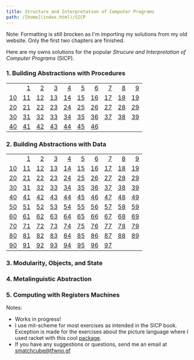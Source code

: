 ```yaml
---
title: Structure and Interpretation of Computer Programs
path: /[home](index.html)/SICP
---
```


Note: Formatting is still brocken as I'm importing my solutions from my old website. Only the first two chapters are finished.

Here are my owns solutions for the popular <cite>Strucure and Interpretation of Computer Programs</cite> (SICP).

### 1. Building Abstractions with Procedures

| | | | | | | | | | |
|-:|-:|-:|-:|-:|-:|-:|-:|-:|-:|
||[1](SICP/Ex1.1.html)|[2](SICP/Ex1.2.html)|[3](SICP/Ex1.3.html)|[4](SICP/Ex1.4.html)|[5](SICP/Ex1.5.html)|[6](SICP/Ex1.6.html)|[7](SICP/Ex1.7.html)|[8](SICP/Ex1.8.html)|[9](SICP/Ex1.9.html)|
|[10](SICP/Ex1.10.html)|[11](SICP/Ex1.11.html)|[12](SICP/Ex1.12.html)|[13](SICP/Ex1.13.html)|[14](SICP/Ex1.14.html)|[15](SICP/Ex1.15.html)|[16](SICP/Ex1.16.html)|[17](SICP/Ex1.17.html)|[18](SICP/Ex1.18.html)|[19](SICP/Ex1.19.html)|
|[20](SICP/Ex1.20.html)|[21](SICP/Ex1.21.html)|[22](SICP/Ex1.22.html)|[23](SICP/Ex1.23.html)|[24](SICP/Ex1.24.html)|[25](SICP/Ex1.25.html)|[26](SICP/Ex1.26.html)|[27](SICP/Ex1.27.html)|[28](SICP/Ex1.28.html)|[29](SICP/Ex1.29.html)|
|[30](SICP/Ex1.30.html)|[31](SICP/Ex1.31.html)|[32](SICP/Ex1.32.html)|[33](SICP/Ex1.33.html)|[34](SICP/Ex1.34.html)|[35](SICP/Ex1.35.html)|[36](SICP/Ex1.36.html)|[37](SICP/Ex1.37.html)|[38](SICP/Ex1.38.html)|[39](SICP/Ex1.39.html)|
|[40](SICP/Ex1.40.html)|[41](SICP/Ex1.41.html)|[42](SICP/Ex1.42.html)|[43](SICP/Ex1.43.html)|[44](SICP/Ex1.44.html)|[45](SICP/Ex1.45.html)|[46](SICP/Ex1.46.html)||||

### 2. Building Abstractions with Data

| | | | | | | | | | |
|-:|-:|-:|-:|-:|-:|-:|-:|-:|-:|
||[1](SICP/Ex2.1.html)|[2](SICP/Ex2.2.html)|[3](SICP/Ex2.3.html)|[4](SICP/Ex2.4.html)|[5](SICP/Ex2.5.html)|[6](SICP/Ex2.6.html)|[7](SICP/Ex2.7.html)|[8](SICP/Ex2.8.html)|[9](SICP/Ex2.9.html)|
|[10](SICP/Ex2.10.html)|[11](SICP/Ex2.11.html)|[12](SICP/Ex2.12.html)|[13](SICP/Ex2.13.html)|[14](SICP/Ex2.14.html)|[15](SICP/Ex2.15.html)|[16](SICP/Ex2.16.html)|[17](SICP/Ex2.17.html)|[18](SICP/Ex2.18.html)|[19](SICP/Ex2.19.html)|
|[20](SICP/Ex2.20.html)|[21](SICP/Ex2.21.html)|[22](SICP/Ex2.22.html)|[23](SICP/Ex2.23.html)|[24](SICP/Ex2.24.html)|[25](SICP/Ex2.25.html)|[26](SICP/Ex2.26.html)|[27](SICP/Ex2.27.html)|[28](SICP/Ex2.28.html)|[29](SICP/Ex2.29.html)|
|[30](SICP/Ex2.30.html)|[31](SICP/Ex2.31.html)|[32](SICP/Ex2.32.html)|[33](SICP/Ex2.33.html)|[34](SICP/Ex2.34.html)|[35](SICP/Ex2.35.html)|[36](SICP/Ex2.36.html)|[37](SICP/Ex2.37.html)|[38](SICP/Ex2.38.html)|[39](SICP/Ex2.39.html)|
|[40](SICP/Ex2.40.html)|[41](SICP/Ex2.41.html)|[42](SICP/Ex2.42.html)|[43](SICP/Ex2.43.html)|[44](SICP/Ex2.44.html)|[45](SICP/Ex2.45.html)|[46](SICP/Ex2.46.html)|[47](SICP/Ex2.47.html)|[48](SICP/Ex2.48.html)|[49](SICP/Ex2.49.html)|
|[50](SICP/Ex2.50.html)|[51](SICP/Ex2.51.html)|[52](SICP/Ex2.52.html)|[53](SICP/Ex2.53.html)|[54](SICP/Ex2.54.html)|[55](SICP/Ex2.55.html)|[56](SICP/Ex2.56.html)|[57](SICP/Ex2.57.html)|[58](SICP/Ex2.58.html)|[59](SICP/Ex2.59.html)|
|[60](SICP/Ex2.60.html)|[61](SICP/Ex2.61.html)|[62](SICP/Ex2.62.html)|[63](SICP/Ex2.63.html)|[64](SICP/Ex2.64.html)|[65](SICP/Ex2.65.html)|[66](SICP/Ex2.66.html)|[67](SICP/Ex2.67.html)|[68](SICP/Ex2.68.html)|[69](SICP/Ex2.69.html)|
|[70](SICP/Ex2.70.html)|[71](SICP/Ex2.71.html)|[72](SICP/Ex2.72.html)|[73](SICP/Ex2.73.html)|[74](SICP/Ex2.74.html)|[75](SICP/Ex2.75.html)|[76](SICP/Ex2.76.html)|[77](SICP/Ex2.77.html)|[78](SICP/Ex2.78.html)|[79](SICP/Ex2.79.html)|
|[80](SICP/Ex2.80.html)|[81](SICP/Ex2.81.html)|[82](SICP/Ex2.82.html)|[83](SICP/Ex2.83.html)|[84](SICP/Ex2.84.html)|[85](SICP/Ex2.85.html)|[86](SICP/Ex2.86.html)|[87](SICP/Ex2.87.html)|[88](SICP/Ex2.88.html)|[89](SICP/Ex2.89.html)|
|[90](SICP/Ex2.90.html)|[91](SICP/Ex2.91.html)|[92](SICP/Ex2.92.html)|[93](SICP/Ex2.93.html)|[94](SICP/Ex2.94.html)|[95](SICP/Ex2.95.html)|[96](SICP/Ex2.96.html)|[97](SICP/Ex2.97.html)|||


### 3. Modularity, Objects, and State

### 4. Metalinguistic Abstraction

### 5. Computing with Registers Machines

Notes:

- Works in progress!
- I use mit-scheme for most exercises as intended in the SICP book. Exception is made for the exercises about the picture language where I used racket with this cool [package](https://docs.racket-lang.org/sicp-manual/).
- If you have any suggestions or questions, send me an email at [smatchcube@tfwno.gf](mailto:smatchcube@tfwno.gf)
